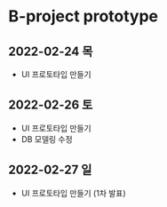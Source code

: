 # B-project prototype

## 2022-02-24 목
- UI 프로토타입 만들기

## 2022-02-26 토
- UI 프로토타입 만들기
- DB 모델링 수정

## 2022-02-27 일
- UI 프로토타입 만들기 (1차 발표)
